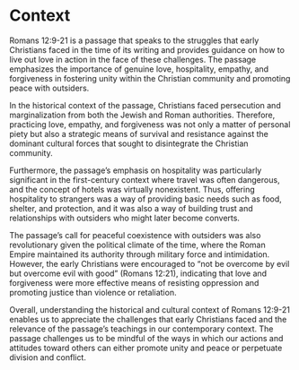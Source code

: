 # Context

Romans 12:9-21 is a passage that speaks to the struggles that early Christians faced in the time of its writing and provides guidance on how to live out love in action in the face of these challenges. The passage emphasizes the importance of genuine love, hospitality, empathy, and forgiveness in fostering unity within the Christian community and promoting peace with outsiders. 

In the historical context of the passage, Christians faced persecution and marginalization from both the Jewish and Roman authorities. Therefore, practicing love, empathy, and forgiveness was not only a matter of personal piety but also a strategic means of survival and resistance against the dominant cultural forces that sought to disintegrate the Christian community. 

Furthermore, the passage’s emphasis on hospitality was particularly significant in the first-century context where travel was often dangerous, and the concept of hotels was virtually nonexistent. Thus, offering hospitality to strangers was a way of providing basic needs such as food, shelter, and protection, and it was also a way of building trust and relationships with outsiders who might later become converts. 

The passage’s call for peaceful coexistence with outsiders was also revolutionary given the political climate of the time, where the Roman Empire maintained its authority through military force and intimidation. However, the early Christians were encouraged to “not be overcome by evil but overcome evil with good” (Romans 12:21), indicating that love and forgiveness were more effective means of resisting oppression and promoting justice than violence or retaliation. 

Overall, understanding the historical and cultural context of Romans 12:9-21 enables us to appreciate the challenges that early Christians faced and the relevance of the passage’s teachings in our contemporary context. The passage challenges us to be mindful of the ways in which our actions and attitudes toward others can either promote unity and peace or perpetuate division and conflict.

